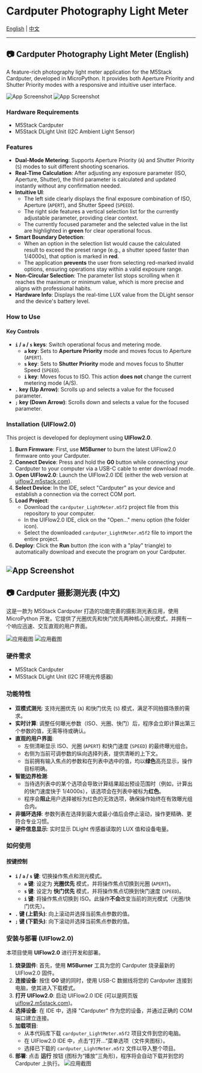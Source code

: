 # Cardputer Photography Light Meter

[English](#english) | [中文](#中文)

---

<a name="english"></a>

## 📷 Cardputer Photography Light Meter (English)

A feature-rich photography light meter application for the M5Stack Cardputer, developed in MicroPython. It provides both Aperture Priority and Shutter Priority modes with a responsive and intuitive user interface.

![App Screenshot](20250722_163746.jpg) 
![App Screenshot](20250722_162342.webp) 
<!-- TODO: Replace this with your own app screenshot -->

### Hardware Requirements

*   M5Stack Cardputer
*   M5Stack DLight Unit (I2C Ambient Light Sensor)

### Features

-   **Dual-Mode Metering**: Supports Aperture Priority (`A`) and Shutter Priority (`S`) modes to suit different shooting scenarios.
-   **Real-Time Calculation**: After adjusting any exposure parameter (ISO, Aperture, Shutter), the third parameter is calculated and updated instantly without any confirmation needed.
-   **Intuitive UI**:
    *   The left side clearly displays the final exposure combination of ISO, Aperture (`APERT`), and Shutter Speed (`SPEED`).
    *   The right side features a vertical selection list for the currently adjustable parameter, providing clear context.
    *   The currently focused parameter and the selected value in the list are highlighted in **green** for clear operational focus.
-   **Smart Boundary Detection**:
    *   When an option in the selection list would cause the calculated result to exceed the preset range (e.g., a shutter speed faster than 1/4000s), that option is marked in **red**.
    *   The application **prevents** the user from selecting red-marked invalid options, ensuring operations stay within a valid exposure range.
-   **Non-Circular Selection**: The parameter list stops scrolling when it reaches the maximum or minimum value, which is more precise and aligns with professional habits.
-   **Hardware Info**: Displays the real-time LUX value from the DLight sensor and the device's battery level.

### How to Use

#### Key Controls

-   **`i` / `a` / `s` keys**: Switch operational focus and metering mode.
    -   **`a` key**: Sets to **Aperture Priority** mode and moves focus to Aperture (`APERT`).
    -   **`s` key**: Sets to **Shutter Priority** mode and moves focus to Shutter Speed (`SPEED`).
    -   **`i` key**: Moves focus to ISO. This action **does not** change the current metering mode (A/S).
-   **`.` key (Up Arrow)**: Scrolls up and selects a value for the focused parameter.
-   **`;` key (Down Arrow)**: Scrolls down and selects a value for the focused parameter.

### Installation (UIFlow2.0)

This project is developed for deployment using **UIFlow2.0**.

1.  **Burn Firmware**: First, use **M5Burner** to burn the latest UIFlow2.0 firmware onto your Cardputer.
2.  **Connect Device**: Press and hold the **G0** button while connecting your Cardputer to your computer via a USB-C cable to enter download mode.
3.  **Open UIFlow2.0**: Launch the UIFlow2.0 IDE (either the web version at [uiflow2.m5stack.com](https://uiflow2.m5stack.com/)).
4.  **Select Device**: In the IDE, select "Cardputer" as your device and establish a connection via the correct COM port.
5.  **Load Project**:
    *   Download the `cardputer_LightMeter.m5f2` project file from this repository to your computer.
    *   In the UIFlow2.0 IDE, click on the "Open..." menu option (the folder icon).
    *   Select the downloaded `cardputer_LightMeter.m5f2` file to import the entire project.
6.  **Deploy**: Click the **Run** button (the icon with a "play" triangle) to automatically download and execute the program on your Cardputer.
    
![App Screenshot](UIFlow2.jpg)
---

<a name="中文"></a>

## 📷 Cardputer 摄影测光表 (中文)

这是一款为 M5Stack Cardputer 打造的功能完善的摄影测光表应用，使用 MicroPython 开发。它提供了光圈优先和快门优先两种核心测光模式，并拥有一个响应迅速、交互直观的用户界面。

![应用截图](20250722_163746.jpg)
![应用截图](20250722_162342.webp)

### 硬件需求

*   M5Stack Cardputer
*   M5Stack DLight Unit (I2C 环境光传感器)

### 功能特性

-   **双模式测光**: 支持光圈优先 (`A`) 和快门优先 (`S`) 模式，满足不同拍摄场景的需求。
-   **实时计算**: 调整任何曝光参数（ISO、光圈、快门）后，程序会立即计算出第三个参数的值，无需等待或确认。
-   **直观的用户界面**:
    *   左侧清晰显示 ISO、光圈 (`APERT`) 和快门速度 (`SPEED`) 的最终曝光组合。
    *   右侧为当前可调参数的纵向选择列表，提供清晰的上下文。
    *   当前拥有输入焦点的参数和在列表中选中的值，均以**绿色**高亮显示，操作目标明确。
-   **智能边界检测**:
    *   当待选列表中的某个选项会导致计算结果超出预设范围时（例如，计算出的快门速度快于 1/4000s），该选项会在列表中被标为**红色**。
    *   程序会**阻止**用户选择被标为红色的无效选项，确保操作始终在有效曝光组合内。
-   **非循环选择**: 参数列表在选择到最大或最小值后会停止滚动，操作更精确、更符合专业习惯。
-   **硬件信息显示**: 实时显示 DLight 传感器读取的 LUX 值和设备电量。

### 如何使用

#### 按键控制

-   **`i` / `a` / `s` 键**: 切换操作焦点和测光模式。
    -   **`a` 键**: 设定为 **光圈优先** 模式，并将操作焦点切换到光圈 (`APERT`)。
    -   **`s` 键**: 设定为 **快门优先** 模式，并将操作焦点切换到快门速度 (`SPEED`)。
    -   **`i` 键**: 将操作焦点切换到 ISO。此操作**不会**改变当前的测光模式（光圈/快门优先）。
-   **`.` 键 (上箭头)**: 向上滚动并选择当前焦点参数的值。
-   **`;` 键 (下箭头)**: 向下滚动并选择当前焦点参数的值。

### 安装与部署 (UIFlow2.0)

本项目使用 **UIFlow2.0** 进行开发和部署。

1.  **烧录固件**: 首先，使用 **M5Burner** 工具为您的 Cardputer 烧录最新的 UIFlow2.0 固件。
2.  **连接设备**: 按住 **G0** 键的同时，使用 USB-C 数据线将您的 Cardputer 连接到电脑，使其进入下载模式。
3.  **打开 UIFlow2.0**: 启动 UIFlow2.0 IDE (可以是网页版 [uiflow2.m5stack.com](https://uiflow2.m5stack.com/))。
4.  **选择设备**: 在 IDE 中，选择 "Cardputer" 作为您的设备，并通过正确的 COM 端口建立连接。
5.  **加载项目**:
    *   从本代码库下载 `cardputer_LightMeter.m5f2` 项目文件到您的电脑。
    *   在 UIFlow2.0 IDE 中，点击“打开...”菜单选项（文件夹图标）。
    *   选择已下载的 `cardputer_LightMeter.m5f2` 文件以导入整个项目。
6.  **部署**: 点击 **运行** 按钮 (图标为“播放”三角形)，程序将会自动下载并到您的 Cardputer 上执行。
![应用截图](UIFlow2.jpg)
